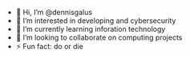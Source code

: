 - 👋 Hi, I’m @dennisgalus
- 👀 I’m interested in developing and cybersecurity
- 🌱 I’m currently learning inforation technology
- 💞️ I’m looking to collaborate on computing projects
- ⚡ Fun fact: do or die

<!---
dennisgalus/dennisgalus is a ✨ special ✨ repository because its `README.md` (this file) appears on your GitHub profile.
You can click the Preview link to take a look at your changes.
--->
